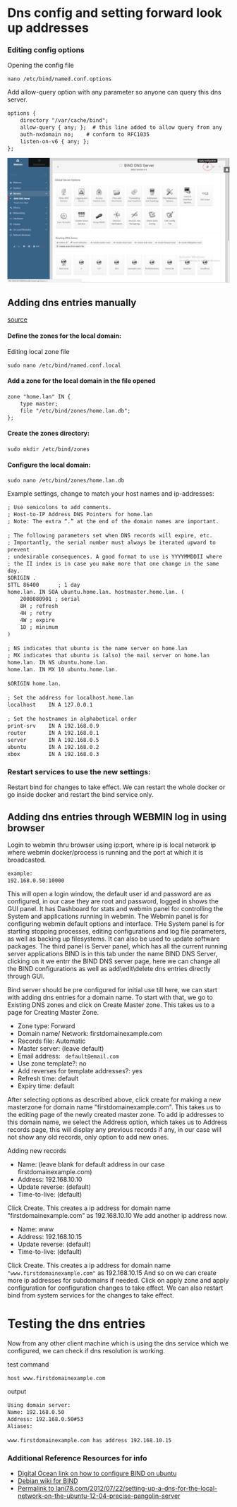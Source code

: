 
# Dns config and setting forward look up addresses




### Editing config options

Opening the config file
```
nano /etc/bind/named.conf.options
```

Add allow-query option with any parameter so anyone can query this dns server.

```
options {
	directory "/var/cache/bind";
    allow-query { any; };  # this line added to allow query from any
	auth-nxdomain no;    # conform to RFC1035
	listen-on-v6 { any; };
};
```



![Apply Configuration](https://github.com/team-avesta/wiki/blob/master/engineering/sysops/dns/Images/Apply%20configuration.png)




## Adding dns entries manually 
[source][3]


#### Define the zones for the local domain:

Editing local zone file
```
sudo nano /etc/bind/named.conf.local
```

#### Add a zone for the local domain in the file opened

```
zone "home.lan" IN {
    type master;
    file "/etc/bind/zones/home.lan.db";
};
```





#### Create the zones directory:
```
sudo mkdir /etc/bind/zones
```

#### Configure the local domain:
```
sudo nano /etc/bind/zones/home.lan.db
```

Example settings, change to match your host names and ip-addresses:
```
; Use semicolons to add comments.
; Host-to-IP Address DNS Pointers for home.lan
; Note: The extra “.” at the end of the domain names are important.

; The following parameters set when DNS records will expire, etc.
; Importantly, the serial number must always be iterated upward to prevent
; undesirable consequences. A good format to use is YYYYMMDDII where
; the II index is in case you make more that one change in the same day.
$ORIGIN .
$TTL 86400      ; 1 day
home.lan. IN SOA ubuntu.home.lan. hostmaster.home.lan. (
    2008080901 ; serial
    8H ; refresh
    4H ; retry
    4W ; expire
    1D ; minimum
)

; NS indicates that ubuntu is the name server on home.lan
; MX indicates that ubuntu is (also) the mail server on home.lan
home.lan. IN NS ubuntu.home.lan.
home.lan. IN MX 10 ubuntu.home.lan.

$ORIGIN home.lan.

; Set the address for localhost.home.lan
localhost    IN A 127.0.0.1

; Set the hostnames in alphabetical order
print-srv    IN A 192.168.0.9
router       IN A 192.168.0.1
server       IN A 192.168.0.5
ubuntu       IN A 192.168.0.2
xbox         IN A 192.168.0.3
```




### Restart services to use the new settings:

Restart bind for changes to take effect.
We can restart the whole docker or go inside docker and restart the bind service only.






## Adding dns entries through WEBMIN log in using browser

Login to webmin thru browser using ip:port, where ip is local network ip where webmin docker/process is running and the port at which it is broadcasted. 

```
example:
192.168.0.50:10000
```

This will open a login window, the default user id and password are as configured, in our case they are root and password, logged in shows the GUI panel. It has Dashboard for stats and webmin panel for controlling the System and applications running in webmin. The Webmin panel is for configuring webmin default options and interface. THe System panel is for starting stopping processes, editing configurations and log file parameters, as well as backing up filesystems. It can also be used to update software packages. The third panel is Server panel, which has all the current running server applications BIND is in this tab under the name BIND DNS Server, clicking on it we entrr the BIND DNS server page, here we can change all the BIND configurations as well as add\edit\delete dns entries directly through GUI.

Bind server should be pre configured for initial use till here, we can start with adding dns entries for a domain name. To start with that, we go to Existing DNS zones and click on Create Master zone. This takes us to a page for Creating Master Zone. 


* Zone type:  Forward
* Domain name/ Network:  firstdomainexample.com
* Records file: Automatic
* Master server: (leave default)
* Email address: ``` default@email.com```
* Use zone template?: no
* Add reverses for template addresses?: yes
* Refresh time: default
* Expiry time: default

After selecting options as described above, click create for making a new masterzone for domain name "firstdomainexample.com". This takes us to the editing page of the newly created master zone. To add ip addresses to this domain name, we select the Address option, which takes us to Address records page, this will display any previous records if any, in our case will not show any old records, only option to add new ones.

Adding new records

* Name: (leave blank for default address in our case firstdomainexample.com)
* Address: 192.168.10.10
* Update reverse: (default)
* Time-to-live: (default)

Click Create.
This creates a ip address for domain name "firstdomainexample.com" as 192.168.10.10
We add another ip address now.

* Name: www
* Address: 192.168.10.15
* Update reverse: (default)
* Time-to-live: (default)

Click Create.
This creates a ip address for domain name ``` "www.firstdomainexample.com" ``` as 192.168.10.15
And so on we can create more ip addresses for subdomains if needed. Click on apply zone and apply configuration for configuration changes to take effect. We can also restart bind from system services for the changes to take effect.



# Testing the dns entries

Now from any other client machine which is using the dns service which we configured, we can check if dns resolution is working.

test command

```
host www.firstdomainexample.com
```

output
```
Using domain server:
Name: 192.168.0.50
Address: 192.168.0.50#53
Aliases:

www.firstdomainexample.com has address 192.168.10.15

```




### Additional Reference Resources for info

* [Digital Ocean link on how to configure BIND on ubuntu][1]
* [Debian wiki for BIND][2]
* [Permalink to lani78.com/2012/07/22/setting-up-a-dns-for-the-local-network-on-the-ubuntu-12-04-precise-pangolin-server][3]


[1]: https://www.digitalocean.com/community/tutorials/how-to-configure-bind-as-an-authoritative-only-dns-server-on-ubuntu-14-04
[2]: https://wiki.debian.org/Bind9
[3]: https://lani78.com/2012/07/22/setting-up-a-dns-for-the-local-network-on-the-ubuntu-12-04-precise-pangolin-server
